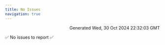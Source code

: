 ```yaml
---
title: No Issues
navigation: true
---
```


<p style="text-align:right;color:#cccs">
Generated Wed, 30 Oct 2024 22:32:03 GMT
</p>
<p>✅ No issues to report ✅</p>



